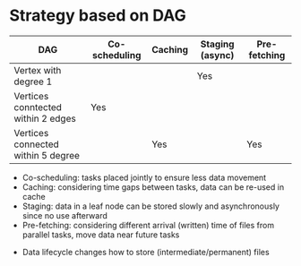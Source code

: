 # Strategy based on DAG

| DAG | Co-scheduling | Caching | Staging (async) | Pre-fetching |
| --- | ------------- | ------- | --------------- | ------------ |
| Vertex with degree 1 | |      | Yes               |              |
| Vertices conntected within 2 edges | Yes |      |             |              |
| Vertices connected within 5 degree | | Yes     |             | Yes             |

- Co-scheduling: tasks placed jointly to ensure less data movement
- Caching: considering time gaps between tasks, data can be re-used in cache
- Staging: data in a leaf node can be stored slowly and asynchronously since no use afterward
- Pre-fetching: considering different arrival (written) time of files from parallel tasks, move data near future tasks

* Data lifecycle changes how to store (intermediate/permanent) files
